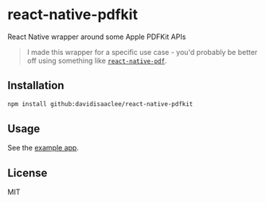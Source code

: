 # react-native-pdfkit

React Native wrapper around some Apple PDFKit APIs

> I made this wrapper for a specific use case - you'd probably be better off using something like [`react-native-pdf`](https://github.com/wonday/react-native-pdf).

## Installation


```sh
npm install github:davidisaaclee/react-native-pdfkit
```


## Usage
See the [example app](./example).

## License

MIT
